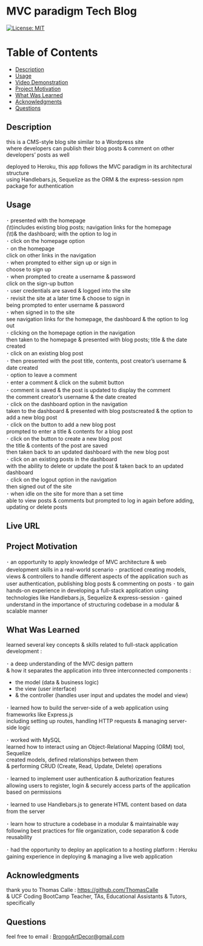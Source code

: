   # MVC paradigm Tech Blog

  [![License: MIT](https://img.shields.io/badge/License-MIT-yellow.svg)](https://opensource.org/licenses/MIT)
  
  # Table of Contents

  * [Description](#description)
  * [Usage](#usage)
  * [Video Demonstration](#video-demonstration)
  * [Project Motivation](#project-motivation)
  * [What Was Learned](#what-was-learned)
  * [Acknowledgments](#acknowledgments)
  * [Questions](#questions)
  
  ## Description

  this is a CMS-style blog site similar to a Wordpress site <br>
  where developers can publish their blog posts & comment on other developers’ posts as well <br>
  
  deployed to Heroku, this app follows the MVC paradigm in its architectural structure <br>
  using Handlebars.js, Sequelize as the ORM & the express-session npm package for authentication
  
  ## Usage 

  ･ presented with the homepage <br>
  (\t)includes existing blog posts; navigation links for the homepage <br>
  (\t)& the dashboard; with the option to log in <br>
  ･ click on the homepage option <br>
  ･ on the homepage <br>
    click on other links in the navigation <br>
  ･ when prompted to either sign up or sign in <br>
    choose to sign up <br>
  ･ when prompted to create a username & password <br>
    click on the sign-up button <br>
  ･ user credentials are saved & logged into the site <br>
  ･ revisit the site at a later time & choose to sign in <br>
    being prompted to enter username & password <br>
  ･ when signed in to the site <br>
    see navigation links for the homepage, the dashboard & the option to log out <br>
  ･ clicking on the homepage option in the navigation <br>
    then taken to the homepage & presented with blog posts; title & the date created <br>
  ･ click on an existing blog post <br>
  ･ then presented with the post title, contents, post creator’s username & date created <br>
  ･ option to leave a comment <br>
  ･ enter a comment & click on the submit button <br>
  ･ comment is saved & the post is updated to display the comment <br>
    the comment creator’s username & the date created <br>
  ･ click on the dashboard option in the navigation <br>
    taken to the dashboard & presented with blog postscreated & the option to add a new blog post <br>
  ･ click on the button to add a new blog post <br>
    prompted to enter a title & contents for a blog post <br>
  ･ click on the button to create a new blog post <br>
    the title & contents of the post are saved <br>
    then taken back to an updated dashboard with the new blog post <br>
  ･ click on an existing posts in the dashboard <br>
    with the ability to delete or update the post & taken back to an updated dashboard <br>
  ･ click on the logout option in the navigation <br>
    then signed out of the site <br>
  ･ when idle on the site for more than a set time <br>
    able to view posts & comments but prompted to log in again before adding, updating or delete posts

  ## Live URL 

  ## Project Motivation

  ･ an opportunity to apply knowledge of MVC architecture & web development skills in a real-world scenario 
  ･ practiced creating models, views & controllers to handle different aspects of the application
    such as user authentication, publishing blog posts & commenting on posts
  ･ to gain hands-on experience in developing a full-stack application 
    using technologies like Handlebars.js, Sequelize & express-session
  ･ gained understand in the importance of structuring codebase in a modular & scalable manner

  ## What Was Learned

  learned several key concepts & skills related to full-stack application development :

  ･ a deep understanding of the MVC design pattern  <br>
   & how it separates the application into three interconnected components :  <br>
   - the model (data & business logic)  <br>
   - the view (user interface)  <br>
   - & the controller (handles user input and updates the model and view)

  ･ learned how to build the server-side of a web application using frameworks like Express.js  <br>
    including setting up routes, handling HTTP requests & managing server-side logic  <br>

  ･ worked with MySQL  <br>
    learned how to interact using an Object-Relational Mapping (ORM) tool, Sequelize  <br>
    created models, defined relationships between them  <br> 
    & performing CRUD (Create, Read, Update, Delete) operations  <br>

  ･ learned to implement user authentication & authorization features  <br>
    allowing users to register, login & securely access parts of the application  <br> 
    based on permissions

  ･ learned to use Handlebars.js to generate HTML content based on data from the server

  ･ learn how to structure a codebase in a modular & maintainable way  <br>
    following best practices for file organization, code separation & code reusability

  ･ had the opportunity to deploy an application to a hosting platform : Heroku  <br>
    gaining experience in deploying & managing a live web application

  ## Acknowledgments

  thank you to Thomas Calle : https://github.com/ThomasCalle <br>
  & UCF Coding BootCamp Teacher, TAs, Educational Assistants & Tutors, <br>
  specifically 

  ## Questions

  feel free to email : BrongoArtDecor@gmail.com